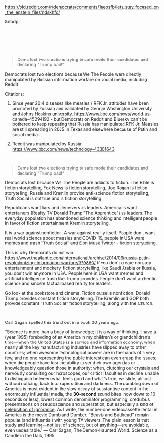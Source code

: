 https://old.reddit.com/r/democrats/comments/1neosfb/lets_stay_focused_on_the_epstein_files/ndskhfc/

&nbdp;

&nbsp;

&nbsp;

&nbsp;

> Dems lost two elections trying to safe mode their candidates and declaring "Trump bad!"

Democrats lost two elections because We The People were directly manipulated by Russian information warfare on social media, including Reddit

Citations:

1. Since year 2014 diseases like measles / RFK Jr. attitudes have been promoted by Russian and validated by George Washington University and Johns Hopkins university. https://www.bbc.com/news/world-us-canada-45294192 - but Democrats on Reddit and Bluesky can't  be bothered to keep repeating that Russia has manipulated RFK Jr. Measles are still spreading in 2025 in Texas and elsewhere because of Putin and social media.

2. Reddit was manipulated by Russia: 
https://www.bbc.com/news/technology-43301643

&nbsp;


> Dems lost two elections trying to safe mode their candidates and declaring "Trump bad!"

Democrats lost because We The People are addicts to fiction. The Bible is fiction storytelling, Fox News is fiction storytelling, Joe Rogan is fiction storytelling, Russia and Kremlin provide anti-science fiction storytelling, Truth Social is not true and is fiction storytelling.

Republicans want liars and deceivers as leaders. Americans want entertainers (Reality TV Donald Trump "The Apprentice") as leaders. The everyday population has abandoned science thinking and intelligent people in favor of fiction entertainment Kremlin storytelling.

It is a war against nonfiction. A war against reality itself. People don't want real world science about measles and COVID-19, people in USA want memes and trash "Truth Social" and Elon Musk Twitter - fiction storytelling.

This is why Democrats do not win. https://www.theatlantic.com/international/archive/2014/09/russia-putin-revolutionizing-information-warfare/379880/  If you don't create nonstop entertainment and mockery, fiction storytelling, like Saudi Arabia or Russia, you don't win anymore in USA. People here in USA want memes and artificial intelligence trash like Trump provides. People don't want authentic science and sincere factual based reality for leaders.

Go look at the bookstore and cinema. Fiction outsells nonfiction. Donald Trump provides constant fiction storytelling. The Kremlin and GOP both provide constant "Truth Social" fiction storytelling, along with the Church.

&nbsp;

Carl Sagan spelled this trend out in a book 30 years ago.


“Science is more than a body of knowledge; it is a way of thinking. I have a (year 1995) foreboding of an America in my children’s or grandchildren’s time—when the United States is a service and information economy; when nearly all the key manufacturing industries have slipped away to other countries; when awesome technological powers are in the hands of a very few, and no one representing the public interest can even grasp the issues; when the people have lost the ability to set their own agendas or knowledgeably question those in authority; when, clutching our crystals and nervously consulting our horoscopes, our critical faculties in decline, unable to distinguish between what feels good and what’s true, we slide, almost without noticing, back into superstition and darkness. The dumbing down of America is most evident in the slow decay of substantive content in the enormously influential media, the **30-second** sound bites (now down to 10 seconds or less), lowest common denominator programming, credulous presentations on pseudoscience and superstition, but especially a kind of [celebration of ignorance](https://www.youtube.com/watch?v=wcY-x1VuWtE). As I write, the number-one videocassette rental in America is the movie Dumb and Dumber. “Beavis and Butthead” remain popular (and influential) with young TV viewers. The plain lesson is that study and learning—not just of science, but of anything—are avoidable, even undesirable.”
― Carl Sagan, The Demon-Haunted World: Science as a Candle in the Dark, 1995
